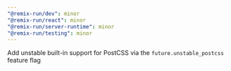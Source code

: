 ```yaml
---
"@remix-run/dev": minor
"@remix-run/react": minor
"@remix-run/server-runtime": minor
"@remix-run/testing": minor
---
```


Add unstable built-in support for PostCSS via the `future.unstable_postcss` feature flag
